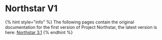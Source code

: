 # Northstar V1

{% hint style="info" %}
The following pages contain the original documentation for the first version of Project Northstar, the latest version is here: [Northstar 3.1](../mechanical/)
{% endhint %}

